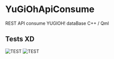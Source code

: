 # YuGiOhApiConsume
REST API consume YUGIOH! dataBase C++ / Qml

## Tests XD 

![TEST](https://github.com/andersonxv98/YuGiOhApiConsume/blob/main/second_test.gif)
![TEST](https://github.com/andersonxv98/YuGiOhApiConsume/blob/main/t_test.gif)
